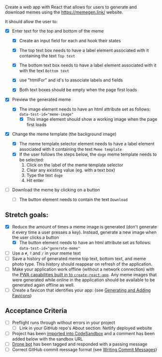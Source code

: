 Create a web app with React that allows for users to generate and download memes using the https://memegen.link/ website.

It should allow the user to:

- [x] Enter text for the top and bottom of the meme

  - [x] Create an input field for each and hook their states

  - [x] The top text box needs to have a label element associated with it containing the text `Top text`
  - [x] The bottom text box needs to have a label element associated with it with the text `Bottom text`

  -[X] use "htmlFor" and id's to associate labels and fields

  - [x] Both text boxes should be empty when the page first loads

- [x] Preview the generated meme
  <!--   - [ ] load img src from fetched meme object into img
  We are not fetching, we are using an API
   -->
  - [x] The image element needs to have an html attribute set as follows: `data-test-id="meme-image"`
    - [x] This image element should show a working image when the page first loads
- [x] Change the meme template (the background image)
  - [x] The meme template selector element needs to have a label element associated with it containing the text `Meme template`
  - [x] If the user follows the steps below, the `doge` meme template needs to be selected:
    1. Click on the label of the meme template selector
    2. Clear any existing value (eg. with a text box)
    3. Type the text `doge`
    4. Hit enter
- [ ] Download the meme by clicking on a button
  - [ ] The button element needs to contain the text `Download`

## Stretch goals:

- [x] Reduce the amount of times a meme image is generated (don't generate it every time a user presses a key). Instead, generate a new image when the user clicks a button
  - [x] The button element needs to have an html attribute set as follows: `data-test-id="generate-meme"`
- [ ] Use a `#`, `?` and `/` in your meme text
- [ ] Save a history of generated meme top text, bottom text, and meme photo type. This history should reappear on refresh of the application.
- [ ] Make your application work offline (without a network connection) with the [PWA capabilities built in to `create-react-app`](https://create-react-app.dev/docs/making-a-progressive-web-app/). Any meme images that were generated while online in the application should be available to be generated again offline as well.
- [ ] Create a favicon that identifies your app: (see [Generating and Adding Favicons](https://learn.upleveled.io/courses/bootcamp-pern/modules/cheatsheet-design-ux/#generating-and-adding-favicons))

## Acceptance Criteria

- [ ] Preflight runs through without errors in your project
  - [ ] Link in your GitHub repo's About section: Netlify deployed website
- [ ] Project has been [imported into CodeSandbox](https://learn.upleveled.io/courses/bootcamp-pern/modules/cheatsheet-tasks/#codesandbox) and a comment has been added below with the sandbox URL
- [ ] [Drone bot](https://learn.upleveled.io/courses/bootcamp-pern/modules/cheatsheet-tasks/#upleveled-drone) has been tagged and responded with a passing message
- [ ] Correct GitHub commit message format (see [Writing Commit Messages](https://learn.upleveled.io/courses/bootcamp-pern/modules/cheatsheet-git-github/#writing-commit-messages))
